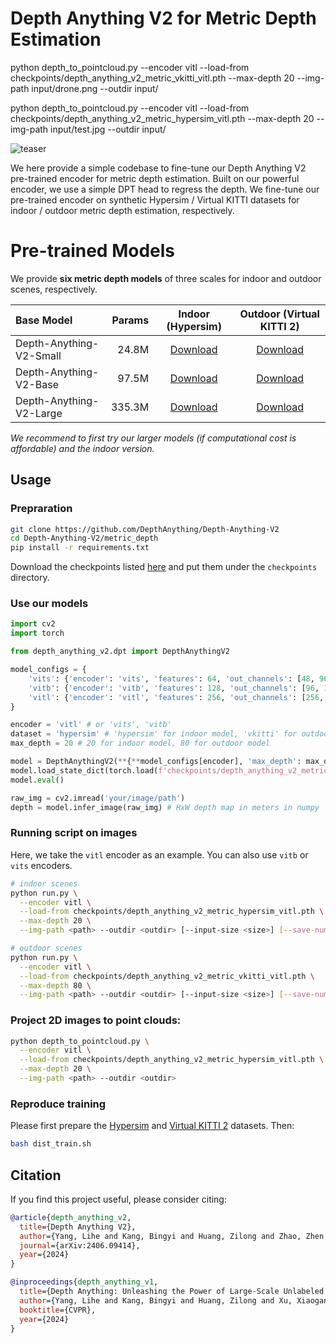 # Depth Anything V2 for Metric Depth Estimation

python depth_to_pointcloud.py --encoder vitl --load-from checkpoints/depth_anything_v2_metric_vkitti_vitl.pth  --max-depth 20   --img-path input/drone.png --outdir input/

python depth_to_pointcloud.py --encoder vitl --load-from checkpoints/depth_anything_v2_metric_hypersim_vitl.pth  --max-depth 20   --img-path input/test.jpg --outdir input/


![teaser](./assets/compare_zoedepth.png)

We here provide a simple codebase to fine-tune our Depth Anything V2 pre-trained encoder for metric depth estimation. Built on our powerful encoder, we use a simple DPT head to regress the depth. We fine-tune our pre-trained encoder on synthetic Hypersim / Virtual KITTI datasets for indoor / outdoor metric depth estimation, respectively.


# Pre-trained Models

We provide **six metric depth models** of three scales for indoor and outdoor scenes, respectively.

| Base Model | Params | Indoor (Hypersim) | Outdoor (Virtual KITTI 2) |
|:-|-:|:-:|:-:|
| Depth-Anything-V2-Small | 24.8M | [Download](https://huggingface.co/depth-anything/Depth-Anything-V2-Metric-Hypersim-Small/resolve/main/depth_anything_v2_metric_hypersim_vits.pth?download=true) | [Download](https://huggingface.co/depth-anything/Depth-Anything-V2-Metric-VKITTI-Small/resolve/main/depth_anything_v2_metric_vkitti_vits.pth?download=true) |
| Depth-Anything-V2-Base | 97.5M | [Download](https://huggingface.co/depth-anything/Depth-Anything-V2-Metric-Hypersim-Base/resolve/main/depth_anything_v2_metric_hypersim_vitb.pth?download=true) | [Download](https://huggingface.co/depth-anything/Depth-Anything-V2-Metric-VKITTI-Base/resolve/main/depth_anything_v2_metric_vkitti_vitb.pth?download=true) |
| Depth-Anything-V2-Large | 335.3M | [Download](https://huggingface.co/depth-anything/Depth-Anything-V2-Metric-Hypersim-Large/resolve/main/depth_anything_v2_metric_hypersim_vitl.pth?download=true) | [Download](https://huggingface.co/depth-anything/Depth-Anything-V2-Metric-VKITTI-Large/resolve/main/depth_anything_v2_metric_vkitti_vitl.pth?download=true) |

*We recommend to first try our larger models (if computational cost is affordable) and the indoor version.*

## Usage

### Prepraration

```bash
git clone https://github.com/DepthAnything/Depth-Anything-V2
cd Depth-Anything-V2/metric_depth
pip install -r requirements.txt
```

Download the checkpoints listed [here](#pre-trained-models) and put them under the `checkpoints` directory.

### Use our models
```python
import cv2
import torch

from depth_anything_v2.dpt import DepthAnythingV2

model_configs = {
    'vits': {'encoder': 'vits', 'features': 64, 'out_channels': [48, 96, 192, 384]},
    'vitb': {'encoder': 'vitb', 'features': 128, 'out_channels': [96, 192, 384, 768]},
    'vitl': {'encoder': 'vitl', 'features': 256, 'out_channels': [256, 512, 1024, 1024]}
}

encoder = 'vitl' # or 'vits', 'vitb'
dataset = 'hypersim' # 'hypersim' for indoor model, 'vkitti' for outdoor model
max_depth = 20 # 20 for indoor model, 80 for outdoor model

model = DepthAnythingV2(**{**model_configs[encoder], 'max_depth': max_depth})
model.load_state_dict(torch.load(f'checkpoints/depth_anything_v2_metric_{dataset}_{encoder}.pth', map_location='cpu'))
model.eval()

raw_img = cv2.imread('your/image/path')
depth = model.infer_image(raw_img) # HxW depth map in meters in numpy
```

### Running script on images

Here, we take the `vitl` encoder as an example. You can also use `vitb` or `vits` encoders.

```bash
# indoor scenes
python run.py \
  --encoder vitl \
  --load-from checkpoints/depth_anything_v2_metric_hypersim_vitl.pth \
  --max-depth 20 \
  --img-path <path> --outdir <outdir> [--input-size <size>] [--save-numpy]

# outdoor scenes
python run.py \
  --encoder vitl \
  --load-from checkpoints/depth_anything_v2_metric_vkitti_vitl.pth \
  --max-depth 80 \
  --img-path <path> --outdir <outdir> [--input-size <size>] [--save-numpy]
```

### Project 2D images to point clouds:

```bash
python depth_to_pointcloud.py \
  --encoder vitl \
  --load-from checkpoints/depth_anything_v2_metric_hypersim_vitl.pth \
  --max-depth 20 \
  --img-path <path> --outdir <outdir>
```

### Reproduce training

Please first prepare the [Hypersim](https://github.com/apple/ml-hypersim) and [Virtual KITTI 2](https://europe.naverlabs.com/research/computer-vision/proxy-virtual-worlds-vkitti-2/) datasets. Then:

```bash
bash dist_train.sh
```


## Citation

If you find this project useful, please consider citing:

```bibtex
@article{depth_anything_v2,
  title={Depth Anything V2},
  author={Yang, Lihe and Kang, Bingyi and Huang, Zilong and Zhao, Zhen and Xu, Xiaogang and Feng, Jiashi and Zhao, Hengshuang},
  journal={arXiv:2406.09414},
  year={2024}
}

@inproceedings{depth_anything_v1,
  title={Depth Anything: Unleashing the Power of Large-Scale Unlabeled Data}, 
  author={Yang, Lihe and Kang, Bingyi and Huang, Zilong and Xu, Xiaogang and Feng, Jiashi and Zhao, Hengshuang},
  booktitle={CVPR},
  year={2024}
}
```
